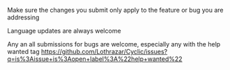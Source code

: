 Make sure the changes you submit only apply to the feature or bug you are addressing

Language updates are always welcome

Any an all submissions for bugs are welcome, especially any with the help wanted tag https://github.com/Lothrazar/Cyclic/issues?q=is%3Aissue+is%3Aopen+label%3A%22help+wanted%22
